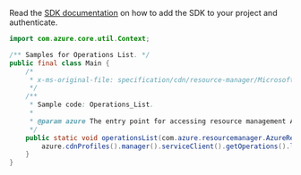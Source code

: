 Read the [SDK documentation](https://github.com/Azure/azure-sdk-for-java/blob/azure-resourcemanager_2.12.0/sdk/resourcemanager/azure-resourcemanager/README.md) on how to add the SDK to your project and authenticate.

```java
import com.azure.core.util.Context;

/** Samples for Operations List. */
public final class Main {
    /*
     * x-ms-original-file: specification/cdn/resource-manager/Microsoft.Cdn/stable/2021-06-01/examples/Operations_List.json
     */
    /**
     * Sample code: Operations_List.
     *
     * @param azure The entry point for accessing resource management APIs in Azure.
     */
    public static void operationsList(com.azure.resourcemanager.AzureResourceManager azure) {
        azure.cdnProfiles().manager().serviceClient().getOperations().list(Context.NONE);
    }
}
```
